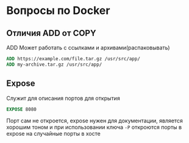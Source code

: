 # Вопросы по Docker

## Отличия ADD от COPY

ADD Может работать с ссылками и архивами(распаковывать)

```dockerfile
ADD https://example.com/file.tar.gz /usr/src/app/
ADD my-archive.tar.gz /usr/src/app/
```

## Expose

Служит для описания портов для открытия

```dockerfile
EXPOSE 8080
```

Порт сам не откроется, expose нужен для документации, является хорошим тоном и при использовании ключа `-P` откроются порты в expose на случайные порты в хосте
